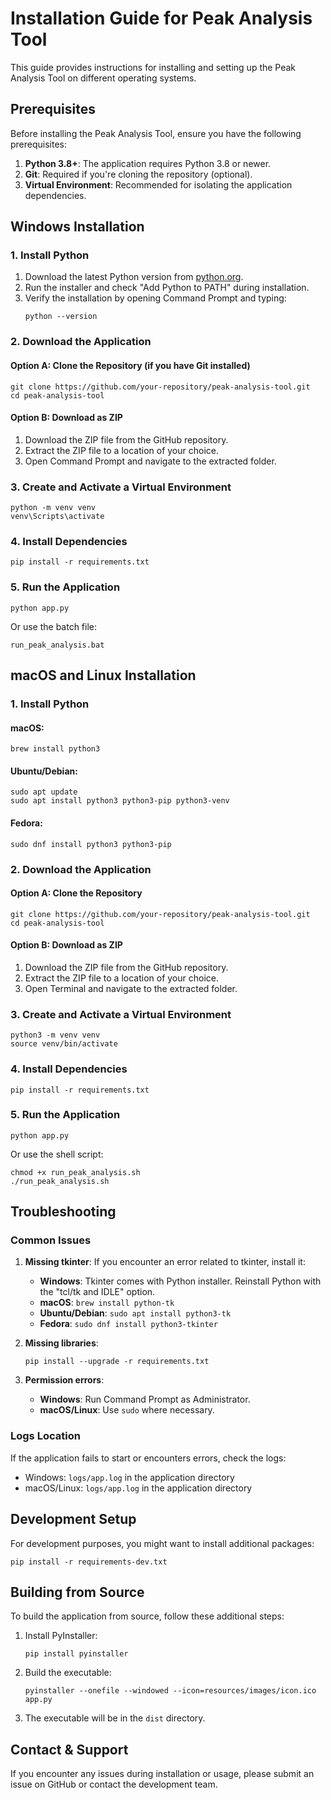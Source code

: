 # Installation Guide for Peak Analysis Tool

This guide provides instructions for installing and setting up the Peak Analysis Tool on different operating systems.

## Prerequisites

Before installing the Peak Analysis Tool, ensure you have the following prerequisites:

1. **Python 3.8+**: The application requires Python 3.8 or newer.
2. **Git**: Required if you're cloning the repository (optional).
3. **Virtual Environment**: Recommended for isolating the application dependencies.

## Windows Installation

### 1. Install Python

1. Download the latest Python version from [python.org](https://www.python.org/downloads/).
2. Run the installer and check "Add Python to PATH" during installation.
3. Verify the installation by opening Command Prompt and typing:
   ```
   python --version
   ```

### 2. Download the Application

#### Option A: Clone the Repository (if you have Git installed)
```
git clone https://github.com/your-repository/peak-analysis-tool.git
cd peak-analysis-tool
```

#### Option B: Download as ZIP
1. Download the ZIP file from the GitHub repository.
2. Extract the ZIP file to a location of your choice.
3. Open Command Prompt and navigate to the extracted folder.

### 3. Create and Activate a Virtual Environment

```
python -m venv venv
venv\Scripts\activate
```

### 4. Install Dependencies

```
pip install -r requirements.txt
```

### 5. Run the Application

```
python app.py
```

Or use the batch file:
```
run_peak_analysis.bat
```

## macOS and Linux Installation

### 1. Install Python

#### macOS:
```
brew install python3
```

#### Ubuntu/Debian:
```
sudo apt update
sudo apt install python3 python3-pip python3-venv
```

#### Fedora:
```
sudo dnf install python3 python3-pip
```

### 2. Download the Application

#### Option A: Clone the Repository
```
git clone https://github.com/your-repository/peak-analysis-tool.git
cd peak-analysis-tool
```

#### Option B: Download as ZIP
1. Download the ZIP file from the GitHub repository.
2. Extract the ZIP file to a location of your choice.
3. Open Terminal and navigate to the extracted folder.

### 3. Create and Activate a Virtual Environment

```
python3 -m venv venv
source venv/bin/activate
```

### 4. Install Dependencies

```
pip install -r requirements.txt
```

### 5. Run the Application

```
python app.py
```

Or use the shell script:
```
chmod +x run_peak_analysis.sh
./run_peak_analysis.sh
```

## Troubleshooting

### Common Issues

1. **Missing tkinter**: If you encounter an error related to tkinter, install it:
   - **Windows**: Tkinter comes with Python installer. Reinstall Python with the "tcl/tk and IDLE" option.
   - **macOS**: `brew install python-tk`
   - **Ubuntu/Debian**: `sudo apt install python3-tk`
   - **Fedora**: `sudo dnf install python3-tkinter`

2. **Missing libraries**:
   ```
   pip install --upgrade -r requirements.txt
   ```

3. **Permission errors**:
   - **Windows**: Run Command Prompt as Administrator.
   - **macOS/Linux**: Use `sudo` where necessary.

### Logs Location

If the application fails to start or encounters errors, check the logs:
- Windows: `logs/app.log` in the application directory
- macOS/Linux: `logs/app.log` in the application directory

## Development Setup

For development purposes, you might want to install additional packages:

```
pip install -r requirements-dev.txt
```

## Building from Source

To build the application from source, follow these additional steps:

1. Install PyInstaller:
   ```
   pip install pyinstaller
   ```

2. Build the executable:
   ```
   pyinstaller --onefile --windowed --icon=resources/images/icon.ico app.py
   ```

3. The executable will be in the `dist` directory.

## Contact & Support

If you encounter any issues during installation or usage, please submit an issue on GitHub or contact the development team. 